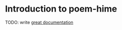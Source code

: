 # Introduction to poem-hime

TODO: write [great documentation](http://jacobian.org/writing/what-to-write/)
